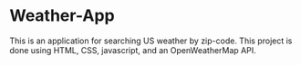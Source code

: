 # Weather-App
This is an application for searching US weather by zip-code. 
This project is done using HTML, CSS, javascript, and an OpenWeatherMap API.

